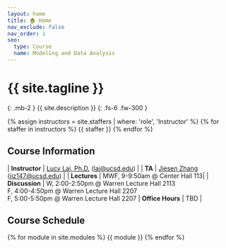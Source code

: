 ```yaml
---
layout: home
title: 🏠 Home
nav_exclude: false
nav_order: 1
seo:
  type: Course
  name: Modeling and Data Analysis
---
```


# {{ site.tagline }}
{: .mb-2 }
{{ site.description }}
{: .fs-6 .fw-300 }

{% assign instructors = site.staffers | where: 'role', 'Instructor' %} {% for staffer in instructors %} {{ staffer }} {% endfor %}

## Course Information

| **Instructor** | [Lucy Lai, Ph.D.](https://www.lucylai.com) ([lai@ucsd.edu](mailto:lai@ucsd.edu)) |
| **TA**         | [Jiesen Zhang](https://diling69.github.io/) ([jiz147@ucsd.edu](jiz147@ucsd.edu))   |
| **Lectures**   | MWF, 9-9:50am @ Center Hall 113|
| **Discussion**   | W, 2:00-2:50pm @ Warren Lecture Hall 2113 <br> F, 4:00-4:50pm @ Warren Lecture Hall 2207 <br> F, 5:00-5:50pm @ Warren Lecture Hall 2207
| **Office Hours** | TBD |

## Course Schedule
{% for module in site.modules %}
{{ module }}
{% endfor %}

